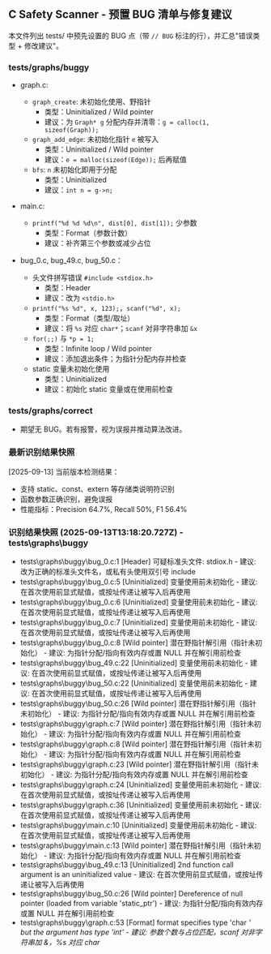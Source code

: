 ## C Safety Scanner - 预置 BUG 清单与修复建议

本文件列出 tests/ 中预先设置的 BUG 点（带 `// BUG` 标注的行），并汇总"错误类型 + 修改建议"。

### tests/graphs/buggy

- graph.c:
  - `graph_create`: 未初始化使用、野指针
    - 类型：Uninitialized / Wild pointer
    - 建议：为 `Graph* g` 分配内存并清零：`g = calloc(1, sizeof(Graph));`
  - `graph_add_edge`: 未初始化指针 `e` 被写入
    - 类型：Uninitialized / Wild pointer
    - 建议：`e = malloc(sizeof(Edge));` 后再赋值
  - `bfs`: `n` 未初始化即用于分配
    - 类型：Uninitialized
    - 建议：`int n = g->n;`

- main.c:
  - `printf("%d %d %d\n", dist[0], dist[1]);` 少参数
    - 类型：Format（参数计数）
    - 建议：补齐第三个参数或减少占位

- bug_0.c, bug_49.c, bug_50.c：
  - 头文件拼写错误 `#include <stdiox.h>`
    - 类型：Header
    - 建议：改为 `<stdio.h>`
  - `printf("%s %d", x, 123);`，`scanf("%d", x);`
    - 类型：Format（类型/取址）
    - 建议：将 `%s` 对应 `char*`；`scanf` 对非字符串加 `&x`
  - `for(;;)` 与 `*p = 1;`
    - 类型：Infinite loop / Wild pointer
    - 建议：添加退出条件；为指针分配内存并检查
  - static 变量未初始化使用
    - 类型：Uninitialized
    - 建议：初始化 static 变量或在使用前检查

### tests/graphs/correct
- 期望无 BUG。若有报警，视为误报并推动算法改进。

### 最新识别结果快照

[2025-09-13] 当前版本检测结果：
- 支持 static、const、extern 等存储类说明符识别
- 函数参数正确识别，避免误报
- 性能指标：Precision 64.7%, Recall 50%, F1 56.4%

### 识别结果快照 (2025-09-13T13:18:20.727Z) - tests\graphs\buggy
- tests\graphs\buggy\bug_0.c:1 [Header] 可疑标准头文件: stdiox.h - 建议: 改为正确的标准头文件名，或私有头使用双引号 include
- tests\graphs\buggy\bug_0.c:5 [Uninitialized] 变量使用前未初始化 - 建议: 在首次使用前显式赋值，或按址传递让被写入后再使用
- tests\graphs\buggy\bug_0.c:6 [Uninitialized] 变量使用前未初始化 - 建议: 在首次使用前显式赋值，或按址传递让被写入后再使用
- tests\graphs\buggy\bug_0.c:7 [Uninitialized] 变量使用前未初始化 - 建议: 在首次使用前显式赋值，或按址传递让被写入后再使用
- tests\graphs\buggy\bug_0.c:8 [Wild pointer] 潜在野指针解引用（指针未初始化） - 建议: 为指针分配/指向有效内存或置 NULL 并在解引用前检查
- tests\graphs\buggy\bug_49.c:22 [Uninitialized] 变量使用前未初始化 - 建议: 在首次使用前显式赋值，或按址传递让被写入后再使用
- tests\graphs\buggy\bug_50.c:22 [Uninitialized] 变量使用前未初始化 - 建议: 在首次使用前显式赋值，或按址传递让被写入后再使用
- tests\graphs\buggy\bug_50.c:26 [Wild pointer] 潜在野指针解引用（指针未初始化） - 建议: 为指针分配/指向有效内存或置 NULL 并在解引用前检查
- tests\graphs\buggy\graph.c:7 [Wild pointer] 潜在野指针解引用（指针未初始化） - 建议: 为指针分配/指向有效内存或置 NULL 并在解引用前检查
- tests\graphs\buggy\graph.c:8 [Wild pointer] 潜在野指针解引用（指针未初始化） - 建议: 为指针分配/指向有效内存或置 NULL 并在解引用前检查
- tests\graphs\buggy\graph.c:23 [Wild pointer] 潜在野指针解引用（指针未初始化） - 建议: 为指针分配/指向有效内存或置 NULL 并在解引用前检查
- tests\graphs\buggy\graph.c:24 [Uninitialized] 变量使用前未初始化 - 建议: 在首次使用前显式赋值，或按址传递让被写入后再使用
- tests\graphs\buggy\graph.c:36 [Uninitialized] 变量使用前未初始化 - 建议: 在首次使用前显式赋值，或按址传递让被写入后再使用
- tests\graphs\buggy\main.c:10 [Uninitialized] 变量使用前未初始化 - 建议: 在首次使用前显式赋值，或按址传递让被写入后再使用
- tests\graphs\buggy\main.c:13 [Wild pointer] 潜在野指针解引用（指针未初始化） - 建议: 为指针分配/指向有效内存或置 NULL 并在解引用前检查
- tests\graphs\buggy\bug_49.c:13 [Uninitialized] 2nd function call argument is an uninitialized value - 建议: 在首次使用前显式赋值，或按址传递让被写入后再使用
- tests\graphs\buggy\bug_50.c:26 [Wild pointer] Dereference of null pointer (loaded from variable 'static_ptr') - 建议: 为指针分配/指向有效内存或置 NULL 并在解引用前检查
- tests\graphs\buggy\graph.c:53 [Format] format specifies type 'char *' but the argument has type 'int' - 建议: 参数个数与占位匹配，scanf 对非字符串加 &，%s 对应 char*
